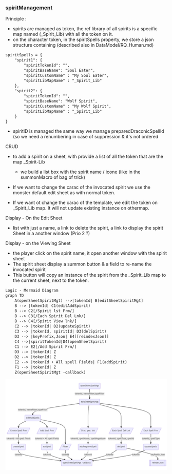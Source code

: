 
### spiritManagement

Principle :
  - spirits are managed as token, the ref library of all spirits is a specific map named (_Spirit_Lib) with all the token on it.
  - on the character token, in the spiritSpells property, we store a json structure containing (described also in DataModel/RQ_Human.md)
  
```
spiritSpells = {
    "spirit1": {
        "spiritTokenId": "",
        "spiritBaseName": "Soul Eater",
		"spiritCustomName" : "My Soul Eater",
		"spiritLibMapName" : "_Spirit_Lib"
    },
	"spirit2": {
        "spiritTokenId": "",
        "spiritBaseName": "Wolf Spirit",
		"spiritCustomName" : "My Wolf Spirit",
		"spiritLibMapName" : "_Spirit_Lib"
    }
}
```
  - spiritID is managed the same way we manage preparedDraconicSpellId (so we need a renumbering in case of suppression & it's not ordered

CRUD
  -  to add a spirit on a sheet, with provide a list of all the token that are the map _Spirit-Lib 
     - we build a list box with the spirit name / icone (like in the summonMacro of bag of trick)
	 
  - If we want to change the carac of the invocated spirit we use the monster default edit sheet as with normal token.
  - If we want ot change the carac of the template, we edit the token on _Spirit_Lib map. It will not update existing instance on othermap.

Display - On the Edit Sheet
  - list with just a name, a link to delete the spirit, a link to display the spirit Sheet in a another window (Prio 2 ?)

Display - on the Viewing Sheet
   - the player click on the spirit name, it open another window with the spirit sheet
   - The spirit sheet display a summon button & a field to re-name the invocated spirit
   - This button will copy an instance of the spirit from the _Spirit_Lib map to the current sheet, next to the token.

```
Logic - Mermaid Diagram
graph TD
    A(openSheetSpiritMgt) -->|tokenId| B[editSheetSpiritMgt]
	B --> |tokenId| C1(editAddSpirit)
    B --> C2[/Spirit lst Frm/] 
	B --> C3[/Each Spirit Del Lnk/] 
	B --> C4[/Spirit View lnk/]
    C2 --> |tokenId| D2(updateSpirit) 
    C3 --> |tokenId, spiritId| D3(delSpirit)
	D3 --> |keyPrefix,Json| E4[[reindexJson]]
	C4 -->|spiritTokenId|D4(openSheetSpirit)
    C1 --> E2[/Add Spirit Frm/]
    D3 --> |tokenId| Z
	D2 --> |tokenId| Z
    E2 --> |tokenId + All spell Fields| F1(addSpirit)
    F1 --> |tokenId| Z
    Z(openSheetSpiritMgt -callback)
```

![spirit Mgt flow](../../assets/doc/spellManagementFlow.png?raw=true)